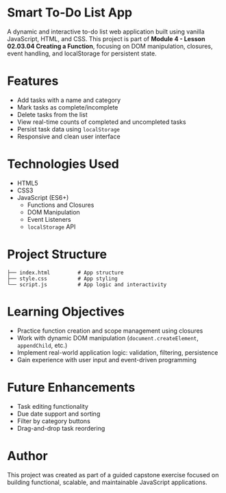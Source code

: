 # Smart To-Do List App

A dynamic and interactive to-do list web application built using vanilla JavaScript, HTML, and CSS. This project is part of **Module 4 - Lesson 02.03.04 Creating a Function**, focusing on DOM manipulation, closures, event handling, and localStorage for persistent state.

# Features

- Add tasks with a name and category
- Mark tasks as complete/incomplete
- Delete tasks from the list
- View real-time counts of completed and uncompleted tasks
- Persist task data using `localStorage`
- Responsive and clean user interface

# Technologies Used

- HTML5
- CSS3
- JavaScript (ES6+)
  - Functions and Closures
  - DOM Manipulation
  - Event Listeners
  - `localStorage` API

# Project Structure

```
├── index.html         # App structure
├── style.css          # App styling
└── script.js          # App logic and interactivity
```

# Learning Objectives

- Practice function creation and scope management using closures
- Work with dynamic DOM manipulation (`document.createElement`, `appendChild`, etc.)
- Implement real-world application logic: validation, filtering, persistence
- Gain experience with user input and event-driven programming

# Future Enhancements

- Task editing functionality
- Due date support and sorting
- Filter by category buttons
- Drag-and-drop task reordering

# Author

This project was created as part of a guided capstone exercise focused on building functional, scalable, and maintainable JavaScript applications.

